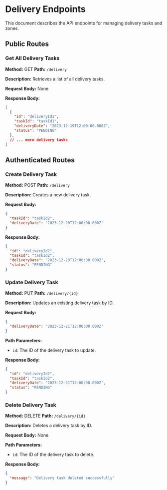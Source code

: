 # Delivery Endpoints

This document describes the API endpoints for managing delivery tasks and zones.

## Public Routes

### Get All Delivery Tasks

**Method:** GET
**Path:** `/delivery`

**Description:** Retrieves a list of all delivery tasks.

**Request Body:** None

**Response Body:**

```json
[
  {
    "id": "deliveryId1",
    "taskId": "taskId1",
    "deliveryDate": "2023-12-19T12:00:00.000Z",
    "status": "PENDING"
  },
  // ... more delivery tasks
]
```

## Authenticated Routes

### Create Delivery Task

**Method:** POST
**Path:** `/delivery`

**Description:** Creates a new delivery task.

**Request Body:**

```json
{
  "taskId": "taskId2",
  "deliveryDate": "2023-12-20T12:00:00.000Z"
}
```

**Response Body:**

```json
{
  "id": "deliveryId2",
  "taskId": "taskId2",
  "deliveryDate": "2023-12-20T12:00:00.000Z",
  "status": "PENDING"
}
```

### Update Delivery Task

**Method:** PUT
**Path:** `/delivery/{id}`

**Description:** Updates an existing delivery task by ID.

**Request Body:**

```json
{
  "deliveryDate": "2023-12-21T12:00:00.000Z"
}
```

**Path Parameters:**

* `id`: The ID of the delivery task to update.

**Response Body:**

```json
{
  "id": "deliveryId2",
  "taskId": "taskId2",
  "deliveryDate": "2023-12-21T12:00:00.000Z",
  "status": "PENDING"
}
```

### Delete Delivery Task

**Method:** DELETE
**Path:** `/delivery/{id}`

**Description:** Deletes a delivery task by ID.

**Request Body:** None

**Path Parameters:**

* `id`: The ID of the delivery task to delete.

**Response Body:**

```json
{
  "message": "Delivery task deleted successfully"
}
